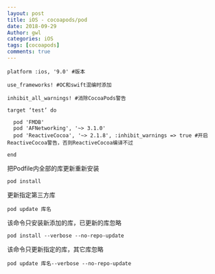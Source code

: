 ```yaml
---
layout: post
title: iOS - cocoapods/pod
date: 2018-09-29
Author: gwl
categories: iOS
tags: [cocoapods]
comments: true
---
```


```
platform :ios, '9.0' #版本

use_frameworks! #OC和swift混编时添加

inhibit_all_warnings! #消除CocoaPods警告

target ‘test’ do

  pod 'FMDB'
  pod 'AFNetworking', '~> 3.1.0'
  pod 'ReactiveCocoa', '~> 2.1.8', :inhibit_warnings => true #开启ReactiveCocoa警告，否则ReactiveCocoa编译不过

end
```

把Podfile内全部的库更新重新安装
```
pod install
```

更新指定第三方库
```
pod update 库名
```

该命令只安装新添加的库，已更新的库忽略
```
pod install --verbose --no-repo-update
```

该命令只更新指定的库，其它库忽略
```
pod update 库名--verbose --no-repo-update
```